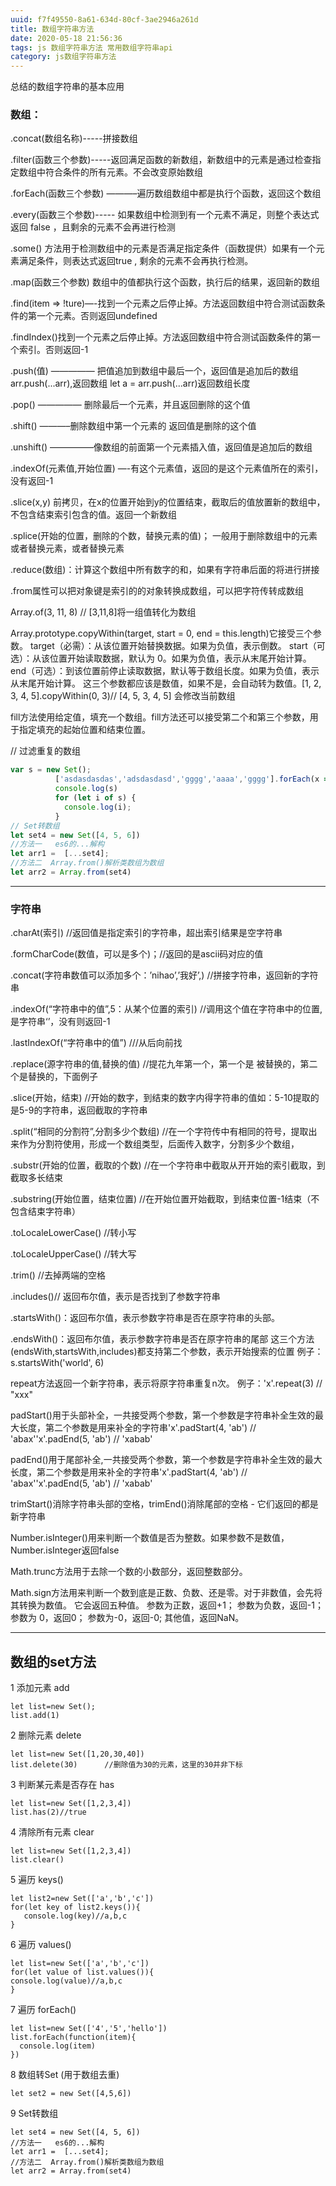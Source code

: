 ```yaml
---
uuid: f7f49550-8a61-634d-80cf-3ae2946a261d
title: 数组字符串方法
date: 2020-05-18 21:56:36
tags: js 数组字符串方法 常用数组字符串api 
category: js数组字符串方法
---
```

总结的数组字符串的基本应用

### 数组：

.concat(数组名称)-----拼接数组

.filter(函数三个参数)-----返回满足函数的新数组，新数组中的元素是通过检查指定数组中符合条件的所有元素。不会改变原始数组

.forEach(函数三个参数) ———–遍历数组数组中都是执行个函数，返回这个数组

.every(函数三个参数)----- 如果数组中检测到有一个元素不满足，则整个表达式返回 false ，且剩余的元素不会再进行检测

.some() 方法用于检测数组中的元素是否满足指定条件（函数提供）如果有一个元素满足条件，则表达式返回true , 剩余的元素不会再执行检测。

.map(函数三个参数) 数组中的值都执行这个函数，执行后的结果，返回新的数组

.find(item => !ture)—-找到一个元素之后停止掉。方法返回数组中符合测试函数条件的第一个元素。否则返回undefined 

.findIndex()找到一个元素之后停止掉。方法返回数组中符合测试函数条件的第一个索引。否则返回-1

.push(值) ————— 把值追加到数组中最后一个，返回值是追加后的数组 arr.push(...arr),返回数组   let a = arr.push(...arr)返回数组长度

.pop() ————— 删除最后一个元素，并且返回删除的这个值

.shift() ———–删除数组中第一个元素的 返回值是删除的这个值

.unshift() —————像数组的前面第一个元素插入值，返回值是追加后的数组

.indexOf(元素值,开始位置) —-有这个元素值，返回的是这个元素值所在的索引，没有返回-1

.slice(x,y) 前拷贝，在x的位置开始到y的位置结束，截取后的值放置新的数组中，不包含结束索引包含的值。返回一个新数组

.splice(开始的位置，删除的个数，替换元素的值)； 一般用于删除数组中的元素或者替换元素，或者替换元素

.reduce(数组)：计算这个数组中所有数字的和，如果有字符串后面的将进行拼接

.from属性可以把对象键是索引的的对象转换成数组，可以把字符传转成数组

Array.of(3, 11, 8) // [3,11,8]将一组值转化为数组

Array.prototype.copyWithin(target, start = 0, end = this.length)它接受三个参数。
target（必需）：从该位置开始替换数据。如果为负值，表示倒数。
start（可选）：从该位置开始读取数据，默认为 0。如果为负值，表示从末尾开始计算。
end（可选）：到该位置前停止读取数据，默认等于数组长度。如果为负值，表示从末尾开始计算。
这三个参数都应该是数值，如果不是，会自动转为数值。[1, 2, 3, 4, 5].copyWithin(0, 3)// [4, 5, 3, 4, 5]
会修改当前数组

fill方法使用给定值，填充一个数组。fill方法还可以接受第二个和第三个参数，用于指定填充的起始位置和结束位置。

// 过滤重复的数组
```js
var s = new Set();
          ['asdasdasdas','adsdasdasd','gggg','aaaa','gggg'].forEach(x => s.add(x));
          console.log(s)
          for (let i of s) {
            console.log(i);
          }
// Set转数组
let set4 = new Set([4, 5, 6])
//方法一   es6的...解构
let arr1 =  [...set4];
//方法二  Array.from()解析类数组为数组
let arr2 = Array.from(set4)
```
---

### 字符串

.charAt(索引) //返回值是指定索引的字符串，超出索引结果是空字符串

.formCharCode(数值，可以是多个)；//返回的是ascii码对应的值

.concat(字符串数值可以添加多个：’nihao’,’我好’,) //拼接字符串，返回新的字符串

.indexOf(“字符串中的值”,5：从某个位置的索引) //调用这个值在字符串中的位置,是字符串‘’，没有则返回-1

.lastIndexOf(“字符串中的值”) ///从后向前找

.replace(源字符串的值,替换的值) //提花九年第一个，第一个是 被替换的，第二个是替换的，下面例子

.slice(开始，结束) //开始的数字，到结束的数字内得字符串的值如：5-10提取的是5-9的字符串，返回截取的字符串

.split(“相同的分割符”,分割多少个数组) //在一个字符传中有相同的符号，提取出来作为分割符使用，形成一个数组类型，后面传入数字，分割多少个数组，

.substr(开始的位置，截取的个数) //在一个字符串中截取从开开始的索引截取，到截取多长结束

.substring(开始位置，结束位置) //在开始位置开始截取，到结束位置-1结束（不包含结束字符串）

.toLocaleLowerCase() //转小写

.toLocaleUpperCase() //转大写

.trim() //去掉两端的空格

.includes()// 返回布尔值，表示是否找到了参数字符串

.startsWith()：返回布尔值，表示参数字符串是否在原字符串的头部。

.endsWith()：返回布尔值，表示参数字符串是否在原字符串的尾部
这三个方法(endsWith,startsWith,includes)都支持第二个参数，表示开始搜索的位置 例子：s.startsWith('world', 6) 

repeat方法返回一个新字符串，表示将原字符串重复n次。 例子：'x'.repeat(3) // "xxx"

padStart()用于头部补全，一共接受两个参数，第一个参数是字符串补全生效的最大长度，第二个参数是用来补全的字符串'x'.padStart(4, 'ab') // 'abax''x'.padEnd(5, 'ab') // 'xabab'

padEnd()用于尾部补全,一共接受两个参数，第一个参数是字符串补全生效的最大长度，第二个参数是用来补全的字符串'x'.padStart(4, 'ab') // 'abax''x'.padEnd(5, 'ab') // 'xabab'

trimStart()消除字符串头部的空格，trimEnd()消除尾部的空格 - 它们返回的都是新字符串

Number.isInteger()用来判断一个数值是否为整数。如果参数不是数值，Number.isInteger返回false

Math.trunc方法用于去除一个数的小数部分，返回整数部分。

Math.sign方法用来判断一个数到底是正数、负数、还是零。对于非数值，会先将其转换为数值。
它会返回五种值。
参数为正数，返回+1；
参数为负数，返回-1；
参数为 0，返回0；
参数为-0，返回-0;
其他值，返回NaN。

---

## 数组的set方法

1 添加元素 add
```
let list=new Set();
list.add(1)
```

2 删除元素 delete
```
let list=new Set([1,20,30,40])
list.delete(30)      //删除值为30的元素，这里的30并非下标
```

3 判断某元素是否存在 has
```
let list=new Set([1,2,3,4])
list.has(2)//true
```

4 清除所有元素 clear
```
let list=new Set([1,2,3,4])
list.clear()
```

5 遍历 keys()
```
let list2=new Set(['a','b','c'])
for(let key of list2.keys()){
   console.log(key)//a,b,c
}
```

6 遍历 values()
```
let list=new Set(['a','b','c'])
for(let value of list.values()){
console.log(value)//a,b,c
}
```


7 遍历 forEach()
```
let list=new Set(['4','5','hello'])
list.forEach(function(item){
  console.log(item)
})
```

8 数组转Set (用于数组去重)
```
let set2 = new Set([4,5,6])
```

9 Set转数组
```
let set4 = new Set([4, 5, 6])
//方法一   es6的...解构
let arr1 =  [...set4];
//方法二  Array.from()解析类数组为数组
let arr2 = Array.from(set4)
```